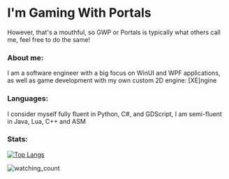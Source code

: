 # I'm Gaming With Portals
However, that's a mouthful, so GWP or Portals is typically what others call me, feel free to do the same!

### About me:
I am a software engineer with a big focus on WinUI and WPF applications, as well as game development with my own custom 2D engine: [XE]ngine

### Languages:
I consider myself fully fluent in Python, C#, and GDScript,
I am semi-fluent in Java, Lua, C++ and ASM

### Stats:
[![Top Langs](https://github-readme-stats.vercel.app/api/top-langs/?username=Gaming-With-Portals&theme=tokyonight&icons=true&hide=ruby&layout=donut)](https://github.com/anuraghazra/github-readme-stats)

<img src="https://komarev.com/ghpvc/?username=Gaming-With-Portals&color=brightgreen" alt="watching_count" />

